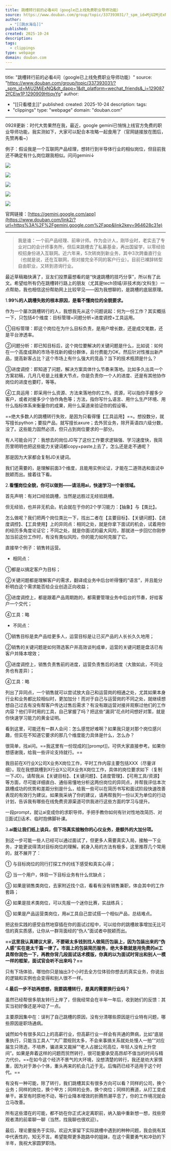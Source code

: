 ```yaml
---
title: 跳槽转行前的必看4问（google已上线免费职业导师功能）
source: https://www.douban.com/group/topic/337393031/?_spm_id=MjU2MjExNQ&dt_dapp=1&dt_platform=wechat_friends&_i=1290872fCEiw1P,1290909HtiqyYg
author:
  - "[[跳水海岛]]"
published: 
created: 2025-10-24
description: 
tags:
  - clippings
type: webpage
domain: douban.com
---
```

---
title: "跳槽转行前的必看4问（google已上线免费职业导师功能）"
source: "https://www.douban.com/group/topic/337393031/?_spm_id=MjU2MjExNQ&dt_dapp=1&dt_platform=wechat_friends&_i=1290872fCEiw1P,1290909HtiqyYg"
author:
  - "[[只看楼主]]"
published:
created: 2025-10-24
description:
tags:
  - "clippings"
type: "webpage"
domain: "douban.com"
---
0928更新：时代大势果然在我，最近，google gemini已悄悄上线官方免费的职业导师功能，我实测如下，大家可以配合本攻略一起食用了（官网链接放在图后，先赞再看~）

例子：假设我是一个互联网产品经理，想转行到半导体行业的相似岗位，但目前我还不确定有什么岗位跟我相似。问问gemini↓

![](https://img9.doubanio.com/view/group_topic/l/public/p702486606.webp)

![](https://img1.doubanio.com/view/group_topic/l/public/p702486610.webp)

![](https://img3.doubanio.com/view/group_topic/l/public/p702486637.webp)

![](https://img3.doubanio.com/view/group_topic/l/public/p702486663.webp)

![](https://img9.doubanio.com/view/group_topic/l/public/p702486674.webp)

官网链接：[https://gemini.google.com/app](https://www.douban.com/link2/?url=https%3A%2F%2Fgemini.google.com%2Fapp&link2key=964628c31e)

---

> 我是谁：一个前产品经理、前审计师。作为会计人，刚毕业时，老实去了专业对口的会计师事务所，但后来跳槽去了私募基金，再出国留学，以零经验校招身份进入互联网。近六年来，5次转岗到新业务，其中3次跨垂直行业（也就是说，还在互联网，但对接完全不同的客户行业）。目前已裸辞转型自由职业，又转到咨询行业。

最近草稿箱快满了，豆友们投票最想看的是“快速跳槽的技巧分享”，所以有了此文。希望给所有仍在跳槽转行路上的朋友（尤其是tech领域/非技术岗/文科生）一点帮助，我也相信这份帮助网上比较罕见——因为我想聊的，是跳槽的底层原理。

1.**99%的人跳槽失败的根本原因，是看不懂岗位的全貌要求。**

作为一个屡次跳槽转行的人，我想我先从这个问题说起：何为一份工作？其实概括一下，只包括4个维度：目标管理+问题分析+进度调控+工具运用。

①目标管理：即这个岗位在为什么目标负责，是用户增长数，还是成交笔数，还是平台渗透率。

②问题分析：即已知目标后，这个岗位要解决的关键问题是什么，比如说：如何在一个高度成熟的市场寻找新的细分群体，且付费能力OK，然后针对性推出新产品，提高新客占比？这个市场上有什么强大的竞品？当下的技术瓶颈是什么？

③进度调控：即知道了问题，解决方案具体什么节奏来落地。比如多久出具一个方案初稿，几月几号是上线重大节点，你是负责你一个人的进度、还是有其他协作岗位的进度也要盯，等等。

④工具运用：即采用什么资源、方法来落地你的工作。资源，可以指你手握多少客户，或者对接多少个协作角色等；方法，指你写什么语言、用什么生产环境、用什么指标体系来衡量你的成果，用什么渠道来验证你的假设等。

==绝大多数人的跳槽转行失败，是因为只看得懂【工具运用】==。想投数分，就写擅长python；要投产品，就写擅长axure；去外贸业务，除开英语四六级分数，没了。这些能力固然必须，但只占到岗位要求的一部分。

有人可能会问了：我想去的岗位JD写了这份工作要求逻辑强、学习速度快，我简历里明明也把这些能力关键词都copy+paste上去了，怎么还是走不通呢？

那是因为大家都会复制JD关键词。

我们还需要的，是理解前面3个维度，且能用实例论证，才能在二道筛选和面试中脱颖而出。接着往下看。

2.**看懂岗位全貌，你可以做到——请活用ai，快速学习一个新领域。**

首先声明：有对口经验跳槽，当然是远胜过无经验跳槽。

但无经验，也并非无机会。机会就在于你的2个学习能力：【抽象】与【类比】。

怎么做呢？我们把两个岗位类比一下，找出二者在【主要目标】、【关键问题】、【进度调控】、【工具使用】上的异同点：相同之处，就是你拿下面试的机会，试着用你的经历多角度论证它；不同之处，就是你面试的最大风险，那就进一步回忆你刚参加当前这份工作时，有没有类似风险，你的能力如何克服了它。

直接举个例子：销售转运营。

- 相同点：

①都是以搞定客户为目标；

②关键问题都是理解客户的需求，翻译成业务中后台听得懂的“语言”，并且能分析明白这个需求能否给企业创造正向收益；

③进度调控上，都是跟着产品周期跑的，都需要管理业务中后台的节奏，好给客户一个交代；

④工具：略

- 不同点：

①销售目标是卖产品给更多人，运营目标是让已买产品的人长长久久地用；

②销售的关键问题是如何筛选客户并高效谈判成单，运营的关键问题是盘活已有客户并降本增效；

③进度调控上，销售负责售前的进度，运营负责售后的进度（大致如此，不同业务也有差异）；

④工具：略

列出了异同点，一个销售就可以尝试放大自己和运营岗的相通之处，尤其如果本身行业和业务都比较相似时，更加加分！而对于自己与运营岗的不同之处，就继续想想自己过去有没有帮客户传达过售后需求？有没有跟运营对接并观察过他们的工作内容？他们平时用的工具，自己掌握了吗？把这些“漏洞”花点时间想好对策，就是你快速学习能力的黄金证明。

看到这里，可能还有一群人会问：怎么感觉好难啊？如果我只是对那个岗位感兴趣，但实在不知道它要求的那几个维度能力具体是什么，怎么办？

很简单，找ai问。==我这里有一份现成的[[prompt]]，可供大家直接参考。如果你想感谢我，给我一些评论支持就行。==

我目前在X行业X公司X业务X岗位工作，平时工作内容主要包括XXX（尽量详细）。现在我想跳槽到X行业X公司X业务X岗位工作，具体的岗位要求如下（复制一下JD）。请帮我从【关键目标】、【关键问题】、【进度管理】、【可用工具/资源】等方面，尽可能详细直白、通俗易懂地分析这两份岗位的异同点，并帮我评估本次跳槽成功的优势和差距分别是什么，给我一些可以在简历书写和面试阶段快速改善表现的有效行为建议。如果我采纳了你的建议，请再帮我列一份以天为单位的行动计划，告诉我有哪些在线免费资源渠道可供我进行这些方面的学习与提升。

一段prompt，就让ai变成你的求职导师，手把手教你如何有针对性地改简历、对[[面试]]话术、临时抱佛脚补课。

3.**ai能让我们纸上谈兵，但下场真实接触你的心仪业务，是额外的大加分项。**

到这一步可能一些人已经可以通过面试了，但更多人需要真实入局，接触一下业务，才能更说得清对目标岗位的理解。躬身入局的方法有极多，这里推荐几个常用的，就不展开了：

① 与目标岗位的同行打探工作的线下感受和真实心得；

② 当一个用户，体验一下目标业务有什么优缺点；

③ 如果是销售类岗位，去家附近找个店，看看有没有销售兼职，体会其中的工作套路；

④ 如果是技术类岗位，可以先报一个迷你比赛，实战练兵；

⑤ 如果是产品运营类岗位，用ai工具自己尝试搭一个相似产品，总结难点。

把这些实践的感受自然地穿插在你的面试过程中，可以给你的跳槽故事增加无比可信的真实质感，让你从一群背面经的“伪人”面试者中脱颖而出。

**==这里我认真建议大家，不要砸太多钱到找人做简历包装上，因为包装出来的“伪人感”实在是太千篇一律了。市面上的包装简历服务，绝大多数就是用免费的ai工具帮你润色一下，再教你背几段面试话术模版，你真的以为面试时背出和别人一模一样的框架，面试官会听不出来吗？==**

只有下场体验，哪怕你只是抽出3个小时去全方位体验你想去的真实业务，你说出的逻辑和实例也会变得和别人很不一样。

4.**最后一步不妨再想想，我要跳槽转行，是真的需要换行业吗？**

虽然已经帮很多朋友转行上岸了，但我经常会在半年一年后，收到她们的反馈：其实当初好像还是冲动了一点。

主要原因集中在：误判了自己跳槽的原因，没有分清哪些原因是行业特有问题，哪些原因是职场通病。

诚然如今有很多风口上的高薪行业，但高薪行业一样会有共通的弊病，比如“底层重执行，只能当工具人”“大厂潜规则太多，不会来事搞关系就处处慢人一拍”“对应届生只筛选，不培养，骗进来又裁掉”“老人占据公司高位，年轻人没有上升空间”。如果是奔着这样的问题而贸然转行，很可能要承受高昂却不值当的时间与精力代价。==在如今这个经济不景气的大环境，没想清楚的转行，我还是劝大家慎重，因为对于渺小个体，重头再来的机会几近于无。后悔药已经不适用于这个时代。==

有没有一种可能，除了转行，我们跳槽其实有很多方向可以看？同样的公司，换个业务；同样的岗位，换个甲方；同样的业务，换个岗位；同样的赛道，从打工变成单干。甚至有时原地不动，等行业降本增效的折腾热潮平息了，你的工作境况就会立马改善。

所有这些潜在的可能，都不妨在你正式决定离职前，纳入脑中重新想一想，找些旁观者清的前辈聊一聊（当然，找我聊也很欢迎）。

最后，理论要服务于实际。欢迎大家留下实际跳槽中遇到的种种问题，我会挑有其中代表性的，知无不言。希望能帮更多跑路中的姐妹，在这个需要勇气和冲劲的下半年，我祝大家圆梦职场。